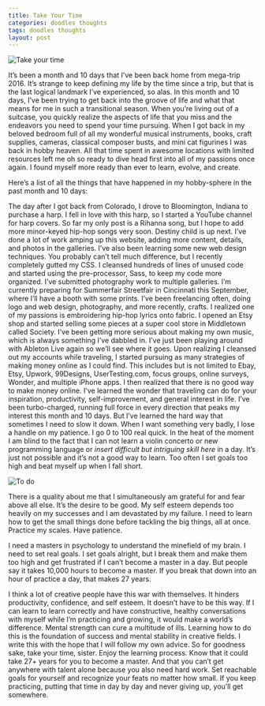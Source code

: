 ```yaml
---
title: Take Your Time
categories: doodles thoughts
tags: doodles thoughts
layout: post
---
```


![Take your time](https://baileycmiller.github.io/blog/assets/takeyourtime.png)

It’s been a month and 10 days that I’ve been back home from mega-trip 2016. It’s strange to keep defining my life by the time since a trip, but that is the last logical landmark I’ve experienced, so alas. In this month and 10 days, I’ve been trying to get back into the groove of life and what that means for me in such a transitional season. When you’re living out of a suitcase, you quickly realize the aspects of life that you miss and the endeavors you need to spend your time pursuing. When I got back in my beloved bedroom full of all my wonderful musical instruments, books, craft supplies, cameras, classical composer busts, and mini cat figurines I was back in hobby heaven. All that time spent in awesome locations with limited resources left me oh so ready to dive head first into all of my passions once again. I found myself more ready than ever to learn, evolve, and create.

Here’s a list of all the things that have happened in my hobby-sphere in the past month and 10 days:

The day after I got back from Colorado, I drove to Bloomington, Indiana to purchase a harp.
I fell in love with this harp, so I started a YouTube channel for harp covers. So far my only post is a Rihanna song, but I hope to add more minor-keyed hip-hop songs very soon. Destiny child is up next.
I’ve done a lot of work amping up this website, adding more content, details, and photos in the galleries. I’ve also been learning some new web design techniques. You probably can’t tell much difference, but I recently completely gutted my CSS. I cleansed hundreds of lines of unused code and started using the pre-processor, Sass, to keep my code more organized.
I’ve submitted photography work to multiple galleries. I’m currently preparing for Summerfair Streetfair in Cincinnati this September, where I’ll have a booth with some prints.
I’ve been freelancing often, doing logo and web design, photography, and more recently, crafts.
I realized one of my passions is embroidering hip-hop lyrics onto fabric. I opened an Etsy shop and started selling some pieces at a super cool store in Middletown called Society.
I’ve been getting more serious about making my own music, which is always something I’ve dabbled in. I’ve just been playing around with Ableton Live again so we’ll see where it goes.
Upon realizing I cleansed out my accounts while traveling, I started pursuing as many strategies of making money online as I could find. This includes but is not limited to Ebay, Etsy, Upwork, 99Designs, UserTesting.com, focus groups, online surveys, Wonder, and multiple iPhone apps. I then realized that there is no good way to make money online.
I’ve learned the wonder that traveling can do for your inspiration, productivity, self-improvement, and general interest in life. I’ve been turbo-charged, running full force in every direction that peaks my interest this month and 10 days. But I’ve learned the hard way that sometimes I need to slow it down. When I want something very badly, I lose a handle on my patience. I go 0 to 100 real quick. In the heat of the moment I am blind to the fact that I can not learn a violin concerto or new programming language or *insert difficult but intriguing skill here* in a day. It’s just not possible and it’s not a good way to learn. Too often I set goals too high and beat myself up when I fall short.

![To do](https://baileycmiller.github.io/blog/assets/todo.png)

There is a quality about me that I simultaneously am grateful for and fear above all else. It’s the desire to be good. My self esteem depends too heavily on my successes and I am devastated by my failure. I need to learn how to get the small things done before tackling the big things, all at once. Practice my scales. Have patience.

I need a masters in psychology to understand the minefield of my brain. I need to set real goals. I set goals alright, but I break them and make them too high and get frustrated if I can’t become a master in a day. But people say it takes 10,000 hours to become a master. If you break that down into an hour of practice a day, that makes 27 years.

I think a lot of creative people have this war with themselves. It hinders productivity, confidence, and self esteem. It doesn’t have to be this way. If I can learn to learn correctly and have constructive, healthy conversations with myself while I’m practicing and growing, it would make a world’s difference. Mental strength can cure a multitude of ills. Learning how to do this is the foundation of success and mental stability in creative fields. I write this with the hope that I will follow my own advice. So for goodness sake, take your time, sister. Enjoy the learning process. Know that it could take 27+ years for you to become a master. And that you can’t get anywhere with talent alone because you also need hard work. Set reachable goals for yourself and recognize your feats no matter how small. If you keep practicing, putting that time in day by day and never giving up, you’ll get somewhere.
